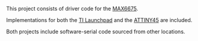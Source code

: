 This project consists of driver code for the [MAX6675](http://datasheets.maxim-ic.com/en/ds/MAX6675.pdf).

Implementations for both the [TI Launchpad](http://search.digikey.com/scripts/DkSearch/dksus.dll?Detail&name=296-27570-ND) and the [ATTINY45](http://search.digikey.com/scripts/DkSearch/dksus.dll?Detail&name=ATTINY45-20PU-ND) are included.

Both projects include software-serial code sourced from other locations.

